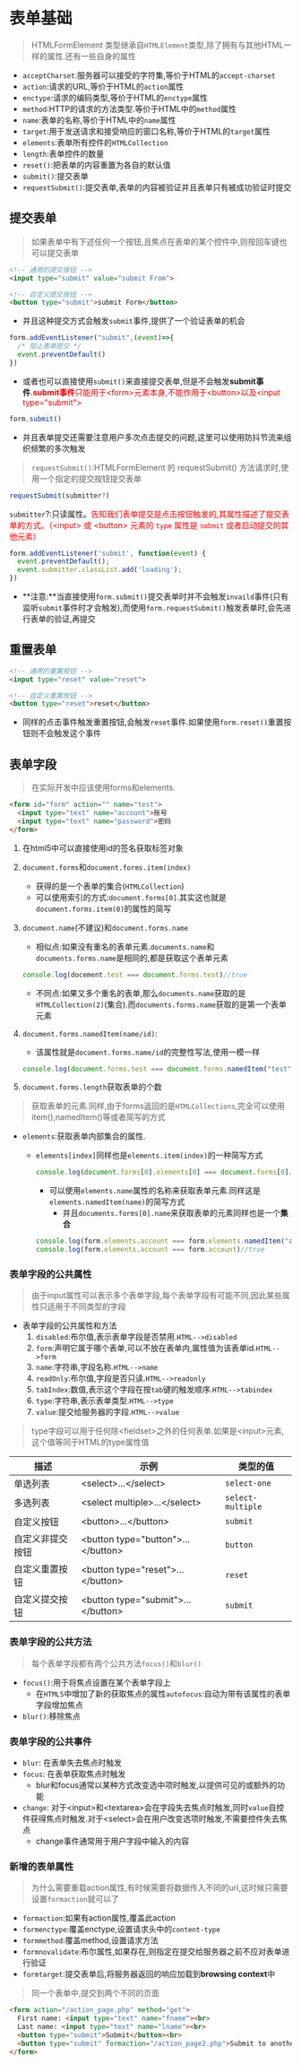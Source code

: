 # 表单基础

> HTMLFormElement 类型继承自`HTMLElement`类型,除了拥有与其他HTML一样的属性.还有一些自身的属性

* `acceptCharset`:服务器可以接受的字符集,等价于HTML的`accept-charset`
* `action`:请求的URL,等价于HTML的`action`属性
* `enctype`:请求的编码类型,等价于HTML的`enctype`属性
* `method`:HTTP的请求的方法类型.等价于HTML中的`method`属性
* `name`:表单的名称,等价于HTML中的`name`属性
* `target`:用于发送请求和接受响应的窗口名称,等价于HTML的`target`属性
* `elements`:表单所有控件的`HTMLCollection`
* `length`:表单控件的数量
* `reset()`:把表单的内容重置为各自的默认值
* `submit()`:提交表单
* `requestSubmit()`:提交表单,表单的内容被验证并且表单只有被成功验证时提交

## 提交表单

>如果表单中有下述任何一个按钮,且焦点在表单的某个控件中,则按回车键也可以提交表单

```html
<!-- 通用的提交按钮 -->
<input type="submit" value="submit From">

<!-- 自定义提交按钮 -->
<button type="submit">submit Form</button>
```

* 并且这种提交方式会触发`submit`事件,提供了一个验证表单的机会

```js
form.addEventListener("submit",(event)=>{
  /* 阻止表单提交 */
  event.preventDefault()
})
```

* 或者也可以直接使用`submit()`来直接提交表单,但是不会触发**submit事件**.<span style="color:red">**submit事件**只能用于\<form>元素本身,不能作用于\<button>以及\<input type="submit"></span>

```js
form.submit()
```

* 并且表单提交还需要注意用户多次点击提交的问题,这里可以使用防抖节流来组织频繁的多次触发

> `requestSubmit()`:HTMLFormElement 的 requestSubmit() 方法请求时,使用一个指定的提交按钮提交表单

```js
requestSubmit(submitter?)
```

`submitter`?:只读属性。<span style="color:red">告知我们表单提交是点击按钮触发的</psan>,其属性描述了提交表单的方式。（\<input> 或 \<button> 元素的 `type` 属性是 `submit` 或者启动提交的其他元素）

```js
form.addEventListener('submit', function(event) {
  event.preventDefault();
  event.submitter.classList.add('loading');
})
```

* **注意:**当直接使用`form.submit()`提交表单时并不会触发`invaild`事件(只有监听`submit`事件时才会触发),而使用`form.requestSubmit()`触发表单时,会先进行表单的验证,再提交

## 重置表单

```html
<!-- 通用的重置按钮 -->
<input type="reset" value="reset">

<!-- 自定义重置按钮 -->
<button type="reset">reset</button>
```

* 同样的点击事件触发重置按钮,会触发`reset`事件.如果使用`form.reset()`重置按钮则不会触发这个事件

## 表单字段

> 在实际开发中应该使用forms和elements.

```html
<form id="form" action="" name="test">
  <input type="text" name="account">账号
  <input type="text" name="password">密码
</form>
```

1. 在html5中可以直接使用id的签名获取标签对象
2. `document.forms`和`document.forms.item(index)`
   * 获得的是一个表单的集合(`HTMLCollection`)
   * 可以使用索引的方式:`document.forms[0]`.其实这也就是`document.forms.item(0)`的属性的简写
3. `document.name`(不建议)和`document.forms.name`
   * 相似点:如果没有重名的表单元素.`documents.name`和`documents.forms.name`是相同的,都是获取这个表单元素

    ```js
    console.log(docement.test === document.forms.test)//true
    ```

   * 不同点:如果又多个重名的表单,那么`documents.name`获取的是`HTMLCollection(2)`(集合).而`documents.forms.name`获取的是第一个表单元素
4. `document.forms.namedItem(name/id)`:
   * 该属性就是`document.forms.name/id`的完整性写法,使用一模一样
  
   ```js
   console.log(document.forms.test === document.forms.namedItem("test") )//true
   ```

5. `document.forms.length`获取表单的个数

>获取表单的元素.同样,由于forms返回的是`HTMLCollections`,完全可以使用item(),namedItem()等或者简写的方式

* `elements`:获取表单内部集合的属性.
  * `elements[index]`同样也是`elements.item(index)`的一种简写方式
  
     ```js
     console.log(document.forms[0].elements[0] === document.forms[0].elements.item(0))//true
     ```
  
    * 可以使用`elements.name`属性的名称来获取表单元素.同样这是`elements.namedItem(name)`的简写方式
      * 并且`documents.forms[0].name`来获取表单的元素同样也是一个**集合**
  
    ```js
    console.log(form.elements.account === form.elements.namedItem("account"))//true
    console.log(form.elements.account === form.account)//true
    ```

### 表单字段的公共属性

>由于input属性可以表示多个表单字段,每个表单字段有可能不同,因此某些属性只适用于不同类型的字段

* 表单字段的公共属性和方法
   1. `disabled`:布尔值,表示表单字段是否禁用.`HTML-->disabled`
   2. `form`:声明它属于哪个表单,可以不放在表单内,属性值为该表单id.`HTML-->form`
   3. `name`:字符串,字段名称.`HTML-->name`
   4. `readOnly`:布尔值,字段是否只读.`HTML-->readonly`
   5. `tabIndex`:数值,表示这个字段在按`tab`键的触发顺序.`HTML-->tabindex`
   6. `type`:字符串,表示表单类型.`HTML-->type`
   7. `value`:提交给服务器的字段.`HTML-->value`

>type字段可以用于任何除\<fieldset>之外的任何表单.如果是\<input>元素,这个值等同于HTML的type属性值

| 描述             | 示例                                 | 类型的值          |
| ---------------- | ------------------------------------ | ----------------- |
| 单选列表         | \<select>...\</select>               | `select-one`      |
| 多选列表         | \<select multiple>...\</select>      | `select-multiple` |
| 自定义按钮       | \<button>...\</button>               | `submit`          |
| 自定义非提交按钮 | \<button type="button">...\</button> | `button`          |
| 自定义重置按钮   | \<button type="reset">...\</button>  | `reset`           |
| 自定义提交按钮   | \<button type="submit">...\</button> | `submit`          |

### 表单字段的公共方法

> 每个表单字段都有两个公共方法`focus()`和`blur()`

* `focus()`:用于将焦点设置在某个表单字段上
  * 在`HTML5`中增加了新的获取焦点的属性`autofocus`:自动为带有该属性的表单字段增加焦点
* `blur()`:移除焦点

### 表单字段的公共事件

* `blur`: 在表单失去焦点时触发
* `focus`: 在表单获取焦点时触发
  * blur和focus通常以某种方式改变选中项时触发,以提供可见的或额外的功能
* `change`: 对于\<input>和\<textarea>会在字段失去焦点时触发,同时`value`自控件获得焦点时触发.对于\<select>会在用户改变选项时触发,不需要控件失去焦点
  * change事件通常用于用户字段中输入的内容

### 新增的表单属性

>为什么需要重载action属性,有时候需要将数据传入不同的url,这时候只需要设置`formaction`就可以了

* `formaction`:如果有action属性,覆盖此action
* `formenctype`:覆盖enctype,设置请求头中的`content-type`
* `formmethod`:覆盖method,设置请求方法
* `formnovalidate`:布尔属性,如果存在,则指定在提交给服务器之前不应对表单进行验证
* `formtarget`:提交表单后,将服务器返回的响应加载到**browsing context**中

>同一个表单中,提交到两个不同的页面

```html
<form action="/action_page.php" method="get">
  First name: <input type="text" name="fname"><br>
  Last name: <input type="text" name="lname"><br>
  <button type="submit">Submit</button><br>
  <button type="submit" formaction="/action_page2.php">Submit to another page</button>
</form>
```
